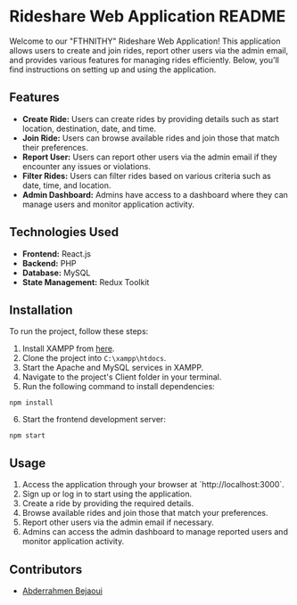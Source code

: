 # Rideshare Web Application README

Welcome to our "FTHNITHY" Rideshare Web Application! This application allows users to create and join rides, report other users via the admin email, and provides various features for managing rides efficiently. Below, you'll find instructions on setting up and using the application.

## Features

- **Create Ride:** Users can create rides by providing details such as start location, destination, date, and time.
- **Join Ride:** Users can browse available rides and join those that match their preferences.
- **Report User:** Users can report other users via the admin email if they encounter any issues or violations.
- **Filter Rides:** Users can filter rides based on various criteria such as date, time, and location.
- **Admin Dashboard:** Admins have access to a dashboard where they can manage users and monitor application activity.

## Technologies Used

- **Frontend:** React.js
- **Backend:** PHP
- **Database:** MySQL
- **State Management:** Redux Toolkit

## Installation

To run the project, follow these steps:

1. Install XAMPP from [here](https://www.apachefriends.org/index.html).
2. Clone the project into `C:\xampp\htdocs`.
3. Start the Apache and MySQL services in XAMPP.
4. Navigate to the project's Client folder in your terminal.
5. Run the following command to install dependencies:

```
npm install
```

6. Start the frontend development server:

```
npm start
```

## Usage

1. Access the application through your browser at \`http://localhost:3000\`.
2. Sign up or log in to start using the application.
3. Create a ride by providing the required details.
4. Browse available rides and join those that match your preferences.
5. Report other users via the admin email if necessary.
6. Admins can access the admin dashboard to manage reported users and monitor application activity.

## Contributors

- [Abderrahmen Bejaoui]([https://github.com/johndoe](https://github.com/abderbj))
